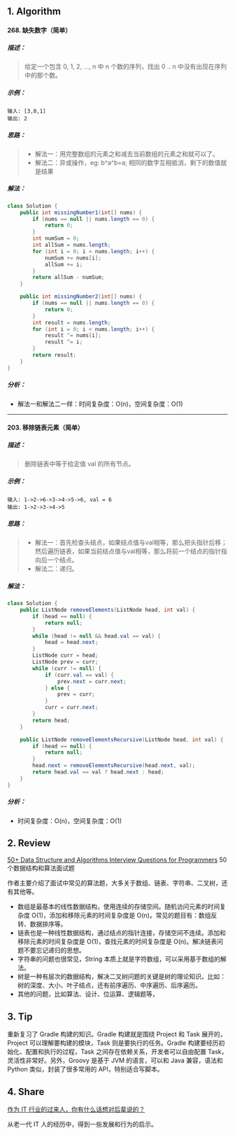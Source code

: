## 1. Algorithm

#### 268. 缺失数字（简单）

##### 描述：

> 给定一个包含 0, 1, 2, ..., n 中 n 个数的序列，找出 0 .. n 中没有出现在序列中的那个数。

##### 示例：

```
输入: [3,0,1]
输出: 2
```

##### 思路：

> - 解法一：用完整数组的元素之和减去当前数组的元素之和就可以了。
> - 解法二：异或操作，eg: b^a^b=a; 相同的数字互相抵消，剩下的数值就是结果
##### 解法：

```java
class Solution {
    public int missingNumber1(int[] nums) {
        if (nums == null || nums.length == 0) {
            return 0;
        }
        int numSum = 0;
        int allSum = nums.length;
        for (int i = 0; i < nums.length; i++) {
            numSum += nums[i];
            allSum += i;
        }
        return allSum - numSum;
    }

    public int missingNumber2(int[] nums) {
        if (nums == null || nums.length == 0) {
            return 0;
        }
        int result = nums.length;
        for (int i = 0; i < nums.length; i++) {
            result ^= nums[i];
            result ^= i;
        }
        return result;
    }
}
```

##### 分析：

- 解法一和解法二一样：时间复杂度：O(n)，空间复杂度：O(1)

-----

#### 203. 移除链表元素（简单）

##### 描述：

> 删除链表中等于给定值 val 的所有节点。 

##### 示例：

```
输入: 1->2->6->3->4->5->6, val = 6
输出: 1->2->3->4->5
```

##### 思路：

> - 解法一：首先检查头结点，如果结点值与val相等，那么把头指针后移；然后遍历链表，如果当前结点值与val相等，那么将前一个结点的指针指向后一个结点。
> - 解法二：递归。

##### 解法：

```java
class Solution {
    public ListNode removeElements(ListNode head, int val) {
        if (head == null) {
            return null;
        }
        while (head != null && head.val == val) {
            head = head.next;
        }
        ListNode curr = head;
        ListNode prev = curr;
        while (curr != null) {
            if (curr.val == val) {
                prev.next = curr.next;
            } else {
                prev = curr;
            }
            curr = curr.next;
        }
        return head;
    }

    public ListNode removeElementsRecursive(ListNode head, int val) {
        if (head == null) {
            return null;
        }
        head.next = removeElementsRecursive(head.next, val);
        return head.val == val ? head.next : head;
    }
}
```

##### 分析：

- 时间复杂度：O(n)，空间复杂度：O(1)

## 2. Review

[50+ Data Structure and Algorithms Interview Questions for Programmers](https://hackernoon.com/50-data-structure-and-algorithms-interview-questions-for-programmers-b4b1ac61f5b0) 50个数据结构和算法面试题

作者主要介绍了面试中常见的算法题，大多关于数组、链表、字符串、二叉树，还有其他等。

- 数组是最基本的线性数据结构，使用连续的存储空间。随机访问元素的时间复杂度 O(1)，添加和移除元素的时间复杂度是 O(n)。常见的题目有：数组反转、数据排序等。
- 链表也是一种线性数据结构，通过结点的指针连接，存储空间不连续。添加和移除元素的时间复杂度是 O(1)，查找元素的时间复杂度是 O(n)。解决链表问题不要忘记递归的思想。
- 字符串的问题也很常见，String 本质上就是字符数组，可以采用基于数组的解法。
- 树是一种有层次的数据结构，解决二叉树问题的关键是树的理论知识。比如：树的深度、大小、叶子结点，还有前序遍历、中序遍历、后序遍历。
- 其他的问题，比如算法、设计、位运算、逻辑题等，

## 3. Tip

重新复习了 Gradle 构建的知识。Gradle 构建就是围绕 Project 和 Task 展开的，Project 可以理解要构建的模块，Task 则是要执行的任务。Gradle 构建要经历初始化、配置和执行的过程，Task 之间存在依赖关系，开发者可以自由配置 Task，灵活性非常好。另外，Groovy 是基于 JVM 的语言，可以和 Java 兼容，语法和 Python 类似，封装了很多常用的 API，特别适合写脚本。

## 4. Share

[作为 IT 行业的过来人，你有什么话想对后辈说的？](https://www.zhihu.com/question/312019918)

从老一代 IT 人的经历中，得到一些发展和行为的启示。

